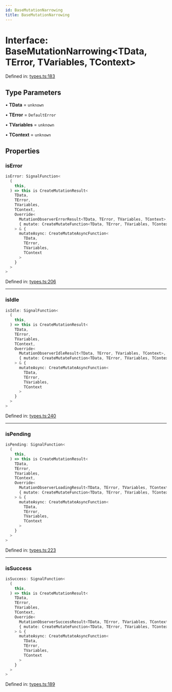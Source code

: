 ```yaml
---
id: BaseMutationNarrowing
title: BaseMutationNarrowing
---
```


<!-- DO NOT EDIT: this page is autogenerated from the type comments -->

# Interface: BaseMutationNarrowing\<TData, TError, TVariables, TContext\>

Defined in: [types.ts:183](https://github.com/TanStack/query/blob/main/packages/angular-query-experimental/src/types.ts#L183)

## Type Parameters

• **TData** = `unknown`

• **TError** = `DefaultError`

• **TVariables** = `unknown`

• **TContext** = `unknown`

## Properties

### isError

```ts
isError: SignalFunction<
  (
    this,
  ) => this is CreateMutationResult<
    TData,
    TError,
    TVariables,
    TContext,
    Override<
      MutationObserverErrorResult<TData, TError, TVariables, TContext>,
      { mutate: CreateMutateFunction<TData, TError, TVariables, TContext> }
    > & {
      mutateAsync: CreateMutateAsyncFunction<
        TData,
        TError,
        TVariables,
        TContext
      >
    }
  >
>
```

Defined in: [types.ts:206](https://github.com/TanStack/query/blob/main/packages/angular-query-experimental/src/types.ts#L206)

---

### isIdle

```ts
isIdle: SignalFunction<
  (
    this,
  ) => this is CreateMutationResult<
    TData,
    TError,
    TVariables,
    TContext,
    Override<
      MutationObserverIdleResult<TData, TError, TVariables, TContext>,
      { mutate: CreateMutateFunction<TData, TError, TVariables, TContext> }
    > & {
      mutateAsync: CreateMutateAsyncFunction<
        TData,
        TError,
        TVariables,
        TContext
      >
    }
  >
>
```

Defined in: [types.ts:240](https://github.com/TanStack/query/blob/main/packages/angular-query-experimental/src/types.ts#L240)

---

### isPending

```ts
isPending: SignalFunction<
  (
    this,
  ) => this is CreateMutationResult<
    TData,
    TError,
    TVariables,
    TContext,
    Override<
      MutationObserverLoadingResult<TData, TError, TVariables, TContext>,
      { mutate: CreateMutateFunction<TData, TError, TVariables, TContext> }
    > & {
      mutateAsync: CreateMutateAsyncFunction<
        TData,
        TError,
        TVariables,
        TContext
      >
    }
  >
>
```

Defined in: [types.ts:223](https://github.com/TanStack/query/blob/main/packages/angular-query-experimental/src/types.ts#L223)

---

### isSuccess

```ts
isSuccess: SignalFunction<
  (
    this,
  ) => this is CreateMutationResult<
    TData,
    TError,
    TVariables,
    TContext,
    Override<
      MutationObserverSuccessResult<TData, TError, TVariables, TContext>,
      { mutate: CreateMutateFunction<TData, TError, TVariables, TContext> }
    > & {
      mutateAsync: CreateMutateAsyncFunction<
        TData,
        TError,
        TVariables,
        TContext
      >
    }
  >
>
```

Defined in: [types.ts:189](https://github.com/TanStack/query/blob/main/packages/angular-query-experimental/src/types.ts#L189)
